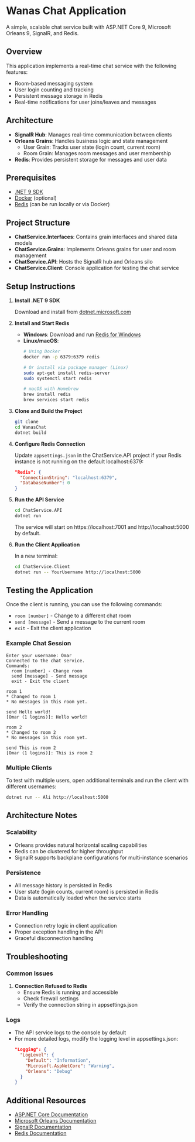 # Wanas Chat Application

A simple, scalable chat service built with ASP.NET Core 9, Microsoft Orleans 9, SignalR, and Redis.

## Overview

This application implements a real-time chat service with the following features:

- Room-based messaging system
- User login counting and tracking
- Persistent message storage in Redis
- Real-time notifications for user joins/leaves and messages

## Architecture

- **SignalR Hub**: Manages real-time communication between clients
- **Orleans Grains**: Handles business logic and state management
  - User Grain: Tracks user state (login count, current room)
  - Room Grain: Manages room messages and user membership
- **Redis**: Provides persistent storage for messages and user data

## Prerequisites

- [.NET 9 SDK](https://dotnet.microsoft.com/download/dotnet/9.0)
- [Docker](https://www.docker.com/products/docker-desktop/) (optional)
- [Redis](https://redis.io/download) (can be run locally or via Docker)

## Project Structure

- **ChatService.Interfaces**: Contains grain interfaces and shared data models
- **ChatService.Grains**: Implements Orleans grains for user and room management
- **ChatService.API**: Hosts the SignalR hub and Orleans silo
- **ChatService.Client**: Console application for testing the chat service

## Setup Instructions

1. **Install .NET 9 SDK**
   
   Download and install from [dotnet.microsoft.com](https://dotnet.microsoft.com/download/dotnet/9.0)

2. **Install and Start Redis**
   
   - **Windows**: Download and run [Redis for Windows](https://github.com/tporadowski/redis/releases)
   - **Linux/macOS**: 
     ```bash
     # Using Docker
     docker run -p 6379:6379 redis
     
     # Or install via package manager (Linux)
     sudo apt-get install redis-server
     sudo systemctl start redis
     
     # macOS with Homebrew
     brew install redis
     brew services start redis
     ```

3. **Clone and Build the Project**
   ```bash
   git clone 
   cd WanasChat
   dotnet build
   ```

4. **Configure Redis Connection**
   
   Update `appsettings.json` in the ChatService.API project if your Redis instance is not running on the default localhost:6379:
   ```json
   "Redis": {
     "ConnectionString": "localhost:6379",
     "DatabaseNumber": 0
   }
   ```

5. **Run the API Service**
   ```bash
   cd ChatService.API
   dotnet run
   ```
   The service will start on https://localhost:7001 and http://localhost:5000 by default.

6. **Run the Client Application**
   
   In a new terminal:
   ```bash
   cd ChatService.Client
   dotnet run -- YourUsername http://localhost:5000
   ```

## Testing the Application

Once the client is running, you can use the following commands:

- `room [number]` - Change to a different chat room
- `send [message]` - Send a message to the current room
- `exit` - Exit the client application

### Example Chat Session

```
Enter your username: Omar
Connected to the chat service.
Commands:
  room [number] - Change room
  send [message] - Send message
  exit - Exit the client

room 1
* Changed to room 1
* No messages in this room yet.

send Hello world!
[Omar (1 logins)]: Hello world!

room 2
* Changed to room 2
* No messages in this room yet.

send This is room 2
[Omar (1 logins)]: This is room 2
```

### Multiple Clients

To test with multiple users, open additional terminals and run the client with different usernames:

```bash
dotnet run -- Ali http://localhost:5000
```

## Architecture Notes

### Scalability

- Orleans provides natural horizontal scaling capabilities
- Redis can be clustered for higher throughput
- SignalR supports backplane configurations for multi-instance scenarios

### Persistence

- All message history is persisted in Redis
- User state (login counts, current room) is persisted in Redis
- Data is automatically loaded when the service starts

### Error Handling

- Connection retry logic in client application
- Proper exception handling in the API
- Graceful disconnection handling

  
## Troubleshooting

### Common Issues

1. **Connection Refused to Redis**
   - Ensure Redis is running and accessible
   - Check firewall settings
   - Verify the connection string in appsettings.json 

### Logs

- The API service logs to the console by default
- For more detailed logs, modify the logging level in appsettings.json:
  ```json
  "Logging": {
    "LogLevel": {
      "Default": "Information",
      "Microsoft.AspNetCore": "Warning",
      "Orleans": "Debug"
    }
  }
  ```

## Additional Resources

- [ASP.NET Core Documentation](https://docs.microsoft.com/en-us/aspnet/core/)
- [Microsoft Orleans Documentation](https://dotnet.github.io/orleans/)
- [SignalR Documentation](https://docs.microsoft.com/en-us/aspnet/core/signalr/introduction)
- [Redis Documentation](https://redis.io/documentation)
